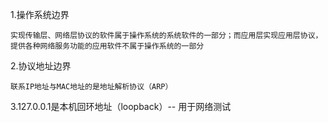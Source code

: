 1.操作系统边界

```
实现传输层、网络层协议的软件属于操作系统的系统软件的一部分；而应用层实现应用层协议，提供各种网络服务功能的应用软件不属于操作系统的一部分
```

2.协议地址边界

```
联系IP地址与MAC地址的是地址解析协议（ARP）
```

3.127.0.0.1是本机回环地址（loopback）-- 用于网络测试

